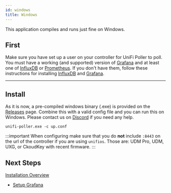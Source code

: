 ```yaml
---
id: windows
title: Windows
---
```


This application compiles and runs just fine on Windows.

## First

Make sure you have set up a user on your controller for UniFi Poller to poll. You must have
a working (and supported) version of [Grafana](../dependencies/grafana) and at
least one of [InfluxDB](../dependencies/influxDB) or [Prometheus](../dependencies/prometheus).
If you don't have them, follow these instructions for installing
[InfluxDB](../dependencies/influxdb) and [Grafana](../dependencies/grafana).

---

## Install

As it is now, a pre-compiled windows binary (.exe) is provided on the
[Releases](https://github.com/unifi-poller/unifi-poller/releases) page.
Combine this with a valid config file and you can run this on Windows.
Please contact us on [Discord](https://golift.io/discord) if you need any help.

```shell
unifi-poller.exe -c up.conf
```

:::important
When configuring make sure that you do **not** include `:8443` on the url of the controller
if you are using `unifios`. Those are: UDM Pro, UDM, UXG, or CkoudKey with recent firmware.
:::

## Next Steps
[Installation Overview](overview)

- [Setup Grafana](grafana)
